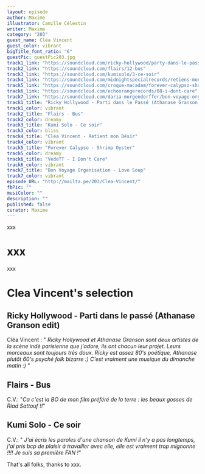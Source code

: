 ```yaml
---
layout: episode
author: Maxime
illustrator: Camille Célestin
writer: Maxime
category: "203"
guest_name: Cléa Vincent
guest_color: vibrant
bigTitle_font_ratio: "6"
guestPic: guestPic203.jpg
track1_link: "https://soundcloud.com/ricky-hollywood/party-dans-le-passeathanase-digital-reggae-mix"
track2_link: "https://soundcloud.com/flairs/12-bus"
track3_link: "https://soundcloud.com/kumisolo/3-ce-soir"
track4_link: "https://soundcloud.com/midnightspecialrecords/retiens-mon-d-sir?in=midnightspecialrecords/sets/cl-a-vincent-non-mais-oui"
track5_link: "https://soundcloud.com/croque-macadam/forever-calypso-shrimp-oyster"
track6_link: "https://soundcloud.com/echoorangerecords/08-i-dont-care"
track7_link: "https://soundcloud.com/daria-morgendorffer/bon-voyage-organisation-love-soup"
track1_title: "Ricky Hollywood - Parti dans le Passé (Athanase Granson reggae mix)"
track1_color: vibrant
track2_title: "Flairs - Bus"
track2_color: dreamy
track3_title: "Kumi Solo - Ce soir"
track3_color: bliss
track4_title: "Cléa Vincent - Retient mon Désir"
track4_color: vibrant
track5_title: "Forever Calypso - Shrimp Oyster"
track5_color: dreamy
track6_title: "VedeTT - I Don't Care"
track6_color: vibrant
track7_title: "Bon Voyage Organisation - Love Soup"
track7_color: vibrant
episode_URL: "http://mailta.pe/203/Clea-Vincent/"
fbPic: ""
musiColor: ""
description: ""
published: false
curator: Maxime
---
```








<p id="introduction">xxx </p>

# xxx

xxx



# Clea Vincent's selection
 
## Ricky Hollywood - Parti dans le passé (Athanase Granson edit)
Cléa Vincent : " _Ricky Hollywood et Athanase Granson sont deux artistes de la scène indé parisienne que j'adore, ils ont chacun leur projet. Leurs morceaux sont toujours très doux. Ricky est assez 80's poétique, Athanase plutôt 60's psyché folk bizarre :) C'est vraiment une musique du dimanche matin :)_ "

## Flairs - Bus
C.V.: "_Ca c'est la BO de mon film préféré de la terre : les beaux gosses de Riad Sattouf !!_"

## Kumi Solo - Ce soir
C.V.: " _J'ai écris les paroles d'une chanson de Kumi il n'y a pas longtemps, j'ai pris bcp de plaisir à travailler avec elle, elle est vraiment trop mignonne !!!! Je suis sa première FAN !_“
 
<p id="outroduction">
That's all folks, thanks to xxx.</p>

